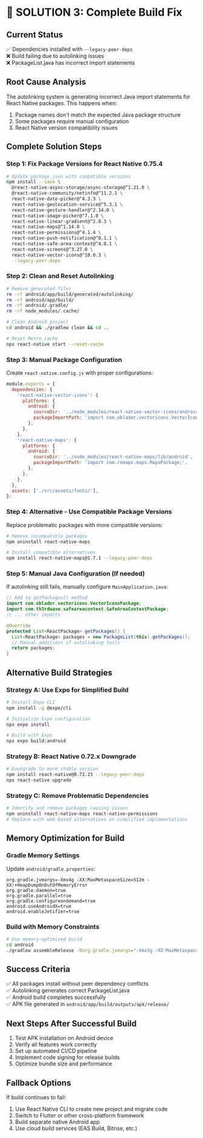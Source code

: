 # 🔧 SOLUTION 3: Complete Build Fix

## Current Status
✅ Dependencies installed with `--legacy-peer-deps`  
❌ Build failing due to autolinking issues  
❌ PackageList.java has incorrect import statements  

## Root Cause Analysis
The autolinking system is generating incorrect Java import statements for React Native packages. This happens when:
1. Package names don't match the expected Java package structure
2. Some packages require manual configuration
3. React Native version compatibility issues

## Complete Solution Steps

### Step 1: Fix Package Versions for React Native 0.75.4
```bash
# Update package.json with compatible versions
npm install --save \
  @react-native-async-storage/async-storage@^1.21.0 \
  @react-native-community/netinfo@^11.2.1 \
  react-native-date-picker@^4.3.3 \
  react-native-geolocation-service@^5.3.1 \
  react-native-gesture-handler@^2.14.0 \
  react-native-image-picker@^7.1.0 \
  react-native-linear-gradient@^2.8.3 \
  react-native-maps@^1.14.0 \
  react-native-permissions@^4.1.4 \
  react-native-push-notification@^8.1.1 \
  react-native-safe-area-context@^4.8.1 \
  react-native-screens@^3.27.0 \
  react-native-vector-icons@^10.0.3 \
  --legacy-peer-deps
```

### Step 2: Clean and Reset Autolinking
```bash
# Remove generated files
rm -rf android/app/build/generated/autolinking/
rm -rf android/app/build/
rm -rf android/.gradle/
rm -rf node_modules/.cache/

# Clean Android project
cd android && ./gradlew clean && cd ..

# Reset Metro cache
npx react-native start --reset-cache
```

### Step 3: Manual Package Configuration

Create `react-native.config.js` with proper configurations:

```javascript
module.exports = {
  dependencies: {
    'react-native-vector-icons': {
      platforms: {
        android: {
          sourceDir: '../node_modules/react-native-vector-icons/android',
          packageImportPath: 'import com.oblador.vectoricons.VectorIconsPackage;',
        },
      },
    },
    'react-native-maps': {
      platforms: {
        android: {
          sourceDir: '../node_modules/react-native-maps/lib/android',
          packageImportPath: 'import com.rnmaps.maps.MapsPackage;',
        },
      },
    },
  },
  assets: ['./src/assets/fonts/'],
};
```

### Step 4: Alternative - Use Compatible Package Versions

Replace problematic packages with more compatible versions:

```bash
# Remove incompatible packages
npm uninstall react-native-maps

# Install compatible alternatives
npm install react-native-maps@1.7.1 --legacy-peer-deps
```

### Step 5: Manual Java Configuration (If needed)

If autolinking still fails, manually configure `MainApplication.java`:

```java
// Add to getPackages() method
import com.oblador.vectoricons.VectorIconsPackage;
import com.th3rdwave.safeareacontext.SafeAreaContextPackage;
// ... other imports

@Override
protected List<ReactPackage> getPackages() {
  List<ReactPackage> packages = new PackageList(this).getPackages();
  // Manual additions if autolinking fails
  return packages;
}
```

## Alternative Build Strategies

### Strategy A: Use Expo for Simplified Build
```bash
# Install Expo CLI
npm install -g @expo/cli

# Initialize Expo configuration
npx expo install

# Build with Expo
npx expo build:android
```

### Strategy B: React Native 0.72.x Downgrade
```bash
# Downgrade to more stable version
npm install react-native@0.72.15 --legacy-peer-deps
npx react-native upgrade
```

### Strategy C: Remove Problematic Dependencies
```bash
# Identify and remove packages causing issues
npm uninstall react-native-maps react-native-permissions
# Replace with web-based alternatives or simplified implementations
```

## Memory Optimization for Build

### Gradle Memory Settings
Update `android/gradle.properties`:
```properties
org.gradle.jvmargs=-Xmx4g -XX:MaxMetaspaceSize=512m -XX:+HeapDumpOnOutOfMemoryError
org.gradle.daemon=true
org.gradle.parallel=true
org.gradle.configureondemand=true
android.useAndroidX=true
android.enableJetifier=true
```

### Build with Memory Constraints
```bash
# Use memory-optimized build
cd android
./gradlew assembleRelease -Dorg.gradle.jvmargs="-Xmx3g -XX:MaxMetaspaceSize=512m"
```

## Success Criteria
✅ All packages install without peer dependency conflicts  
✅ Autolinking generates correct PackageList.java  
✅ Android build completes successfully  
✅ APK file generated in `android/app/build/outputs/apk/release/`  

## Next Steps After Successful Build
1. Test APK installation on Android device
2. Verify all features work correctly
3. Set up automated CI/CD pipeline
4. Implement code signing for release builds
5. Optimize bundle size and performance

## Fallback Options
If build continues to fail:
1. Use React Native CLI to create new project and migrate code
2. Switch to Flutter or other cross-platform framework
3. Build separate native Android app
4. Use cloud build services (EAS Build, Bitrise, etc.)
